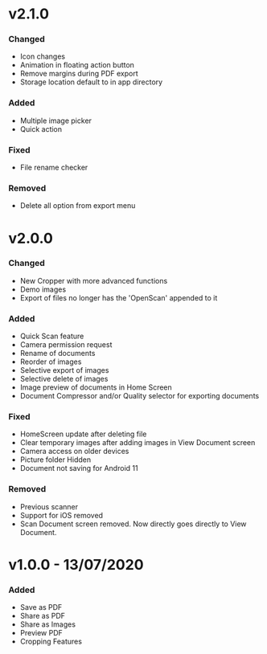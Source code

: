 # v2.1.0

### Changed

- Icon changes
- Animation in floating action button
- Remove margins during PDF export
- Storage location default to in app directory

### Added

- Multiple image picker
- Quick action

### Fixed

- File rename checker

### Removed

- Delete all option from export menu

# v2.0.0

### Changed

- New Cropper with more advanced functions
- Demo images
- Export of files no longer has the 'OpenScan' appended to it

### Added

- Quick Scan feature
- Camera permission request
- Rename of documents
- Reorder of images
- Selective export of images
- Selective delete of images
- Image preview of documents in Home Screen
- Document Compressor and/or Quality selector for exporting documents

### Fixed

- HomeScreen update after deleting file
- Clear temporary images after adding images in View Document screen
- Camera access on older devices
- Picture folder Hidden
- Document not saving for Android 11

### Removed

- Previous scanner
- Support for iOS removed
- Scan Document screen removed. Now directly goes directly to View Document.

# v1.0.0 - 13/07/2020

### Added

- Save as PDF
- Share as PDF
- Share as Images
- Preview PDF
- Cropping Features
